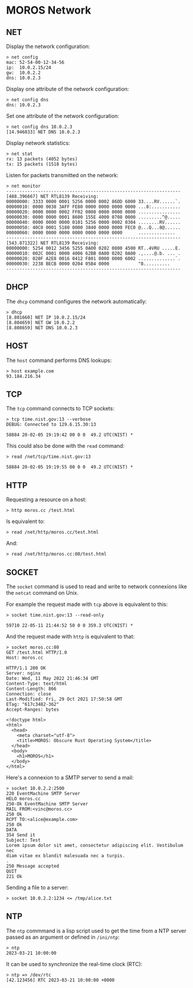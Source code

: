 # MOROS Network

## NET

Display the network configuration:

    > net config
    mac: 52-54-00-12-34-56
    ip:  10.0.2.15/24
    gw:  10.0.2.2
    dns: 10.0.2.3

Display one attribute of the network configuration:

    > net config dns
    dns: 10.0.2.3

Set one attribute of the network configuration:

    > net config dns 10.0.2.3
    [14.946833] NET DNS 10.0.2.3

Display network statistics:

    > net stat
    rx: 13 packets (4052 bytes)
    tx: 15 packets (1518 bytes)

Listen for packets transmitted on the network:

    > net monitor
    ------------------------------------------------------------------
    [488.396667] NET RTL8139 Receiving:
    00000000: 3333 0000 0001 5256 0000 0002 86DD 6000 33....RV......`.
    00000010: 0000 0038 3AFF FE80 0000 0000 0000 0000 ...8:...........
    00000020: 0000 0000 0002 FF02 0000 0000 0000 0000 ................
    00000030: 0000 0000 0001 8600 155E 4000 0708 0000 .........^@.....
    00000040: 0000 0000 0000 0101 5256 0000 0002 0304 ........RV......
    00000050: 40C0 0001 5180 0000 3840 0000 0000 FEC0 @...Q...8@......
    00000060: 0000 0000 0000 0000 0000 0000 0000      ..............
    ------------------------------------------------------------------
    [543.871322] NET RTL8139 Receiving:
    00000000: 5254 0012 3456 5255 0A00 0202 0800 4500 RT..4VRU .....E.
    00000010: 002C 0001 0000 4006 62BB 0A00 0202 0A00 .,....@.b. ... .
    00000020: 020F A2E8 0016 0412 F801 0000 0000 6002 ..............`.
    00000030: 2238 BECB 0000 0204 05B4 0000           "8..........
    ------------------------------------------------------------------

## DHCP

The `dhcp` command configures the network automatically:

    > dhcp
    [8.801660] NET IP 10.0.2.15/24
    [8.804659] NET GW 10.0.2.2
    [8.808659] NET DNS 10.0.2.3

## HOST

The `host` command performs DNS lookups:

    > host example.com                                                                                 
    93.184.216.34

## TCP

The `tcp` command connects to TCP sockets:

    > tcp time.nist.gov:13 --verbose
    DEBUG: Connected to 129.6.15.30:13

    58884 20-02-05 19:19:42 00 0 0  49.2 UTC(NIST) *

This could also be done with the `read` command:

    > read /net/tcp/time.nist.gov:13

    58884 20-02-05 19:19:55 00 0 0  49.2 UTC(NIST) *

## HTTP

Requesting a resource on a host:

    > http moros.cc /test.html

Is equivalent to:

    > read /net/http/moros.cc/test.html

And:

    > read /net/http/moros.cc:80/test.html

## SOCKET

The `socket` command is used to read and write to network connexions
like the `netcat` command on Unix.

For example the request made with `tcp` above is equivalent to this:

    > socket time.nist.gov:13 --read-only

    59710 22-05-11 21:44:52 50 0 0 359.3 UTC(NIST) *

And the request made with `http` is equivalent to that:

    > socket moros.cc:80
    GET /test.html HTTP/1.0
    Host: moros.cc

    HTTP/1.1 200 OK
    Server: nginx
    Date: Wed, 11 May 2022 21:46:34 GMT
    Content-Type: text/html
    Content-Length: 866
    Connection: close
    Last-Modified: Fri, 29 Oct 2021 17:50:58 GMT
    ETag: "617c3482-362"
    Accept-Ranges: bytes

    <!doctype html>
    <html>
      <head>
        <meta charset="utf-8">
        <title>MOROS: Obscure Rust Operating System</title>
      </head>
      <body>
        <h1>MOROS</h1>
      </body>
    </html>

Here's a connexion to a SMTP server to send a mail:

    > socket 10.0.2.2:2500
    220 EventMachine SMTP Server
    HELO moros.cc
    250-Ok EventMachine SMTP Server
    MAIL FROM:<vinc@moros.cc>
    250 Ok
    RCPT TO:<alice@example.com>
    250 Ok
    DATA
    354 Send it
    Subject: Test
    Lorem ipsum dolor sit amet, consectetur adipiscing elit. Vestibulum nec
    diam vitae ex blandit malesuada nec a turpis.
    .
    250 Message accepted
    QUIT
    221 Ok

Sending a file to a server:

    > socket 10.0.2.2:1234 <= /tmp/alice.txt

## NTP

The `ntp` commmand is a lisp script used to get the time from a NTP server
passed as an argument or defined in `/ini/ntp`:

    > ntp
    2023-03-21 10:00:00

It can be used to synchronize the real-time clock (RTC):

    > ntp => /dev/rtc
    [42.123456] RTC 2023-03-21 10:00:00 +0000
